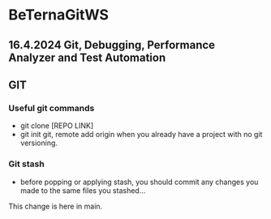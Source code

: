 # BeTernaGitWS

## 16.4.2024  Git, Debugging, Performance Analyzer and Test Automation

## GIT

### Useful git commands

- git clone [REPO LINK]
- git init git, remote add origin when you already have a project with no git versioning.

### Git stash
- before popping or applying stash, you should commit any changes you made to the same files you stashed...

This change is here in main.
